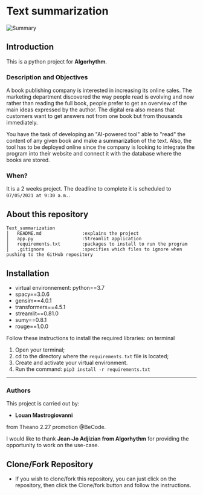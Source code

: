 # Text summarization


![Summary](https://www.expert.ai/wp-content/uploads/2019/06/Document-summarization-software.jpg)



## Introduction

This is a python project for **Algorhythm**.

### Description and Objectives

A book publishing company is interested in increasing its online sales. The marketing department discovered the way people read is evolving and now rather than reading the full book, people prefer to get an overview of the main ideas expressed by the author. The digital era also means that customers want to get answers not from one book but from thousands immediately.

You have the task of developing an "AI-powered tool" able to "read" the content of any given book and make a summarization of the text. Also, the tool has to be deployed online since the company is looking to integrate the program into their website and connect it with the database where the books are stored.
### When?
It is a 2 weeks project.
The deadline to complete it is scheduled to `07/05/2021 at 9:30 a.m.`.


## About this repository

```
Text_summarization
│   README.md               :explains the project
│   app.py                  :Streamlit application
│   requirements.txt        :packages to install to run the program
│   .gitignore              :specifies which files to ignore when pushing to the GitHub repository
```

## Installation

- virtual environnement: python==3.7
- spacy==3.0.6
- gensim==4.0.1
- transformers==4.5.1
- streamlit==0.81.0
- sumy==0.8.1
- rouge==1.0.0


Follow these instructions to install the required libraries: on terminal
1. Open your terminal;
2. cd to the directory where the `requirements.txt` file is located;
3. Create and activate your virtual environment.
4. Run the command: 
```pip3 install -r requirements.txt```

______________________________________________________________________________________________________________________________________________________



### Authors
This project is carried out by: 
- **Louan Mastrogiovanni** 

from Theano 2.27 promotion @BeCode.

I would like to thank **Jean-Jo Adjizian from Algorhythm** for providing the opportunity to work on the use-case.

## Clone/Fork Repository
  - If you wish to clone/fork this repository, you can just click on the repository, then click the Clone/fork button and follow the instructions.
